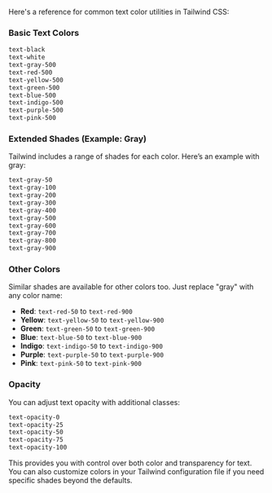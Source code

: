 Here's a reference for common text color utilities in Tailwind CSS:

### Basic Text Colors
```css
text-black
text-white
text-gray-500
text-red-500
text-yellow-500
text-green-500
text-blue-500
text-indigo-500
text-purple-500
text-pink-500
```

### Extended Shades (Example: Gray)
Tailwind includes a range of shades for each color. Here’s an example with gray:

```css
text-gray-50
text-gray-100
text-gray-200
text-gray-300
text-gray-400
text-gray-500
text-gray-600
text-gray-700
text-gray-800
text-gray-900
```

### Other Colors
Similar shades are available for other colors too. Just replace "gray" with any color name:

- **Red**: `text-red-50` to `text-red-900`
- **Yellow**: `text-yellow-50` to `text-yellow-900`
- **Green**: `text-green-50` to `text-green-900`
- **Blue**: `text-blue-50` to `text-blue-900`
- **Indigo**: `text-indigo-50` to `text-indigo-900`
- **Purple**: `text-purple-50` to `text-purple-900`
- **Pink**: `text-pink-50` to `text-pink-900`

### Opacity
You can adjust text opacity with additional classes:

```css
text-opacity-0
text-opacity-25
text-opacity-50
text-opacity-75
text-opacity-100
```

This provides you with control over both color and transparency for text. You can also customize colors in your Tailwind configuration file if you need specific shades beyond the defaults.
